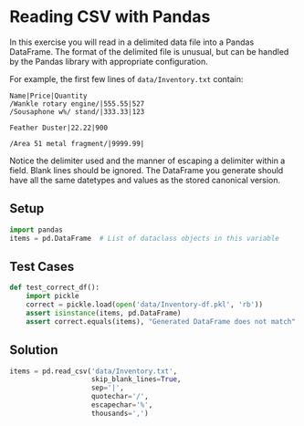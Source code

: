 # Reading CSV with Pandas

In this exercise you will read in a delimited data file into a Pandas DataFrame. The format of the delimited file is unusual, but can be handled by the Pandas library with appropriate configuration.

For example, the first few lines of `data/Inventory.txt` contain:

```
Name|Price|Quantity
/Wankle rotary engine/|555.55|527
/Sousaphone w%/ stand/|333.33|123

Feather Duster|22.22|900

/Area 51 metal fragment/|9999.99|
```

Notice the delimiter used and the manner of escaping a delimiter within a field.  Blank lines should be ignored. The DataFrame you generate should have all the same datetypes and values as the stored canonical version.

## Setup

```python
import pandas
items = pd.DataFrame  # List of dataclass objects in this variable
```

## Test Cases

```python
def test_correct_df():
    import pickle
    correct = pickle.load(open('data/Inventory-df.pkl', 'rb'))
    assert isinstance(items, pd.DataFrame)
    assert correct.equals(items), "Generated DataFrame does not match"
```

## Solution

```python
items = pd.read_csv('data/Inventory.txt', 
                    skip_blank_lines=True, 
                    sep='|',
                    quotechar='/',
                    escapechar='%',
                    thousands=',')
```